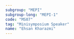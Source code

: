 ```yaml
---
subgroup: "MEPI"
subgroup-long: "MEPI-1"
code: "MS07"
tag: "Minisymposium Speaker"
name: "Ehsan Kharazmi"
---
```

